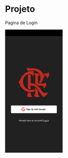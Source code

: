 # Projeto

Pagina de Login

<img src="https://github.com/MikaelDDavidd/login_page_flutter_dart/blob/main/imagens/Screenshot_20221010-233537.png" height="400">

